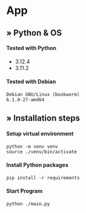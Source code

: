 # App
## &raquo; Python & OS

#### Tested with Python 
- 3.12.4
- 3.11.2

#### Tested with Debian 
```
Debian GNU/Linux (bookworm)
6.1.0-27-amd64
```
## &raquo; Installation steps
#### Setup virtual environment
```
python -m venv venv
source ./venv/bin/activate
```

#### Install Python packages
```
pip install -r requirements
```

#### Start Program
```
python ./main.py
```